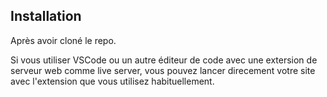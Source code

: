 
## Installation

Après avoir cloné le repo.

Si vous utiliser VSCode ou un autre éditeur de code avec une extersion de serveur web comme live server, vous pouvez lancer direcement votre site avec l'extension que vous utilisez habituellement. 
